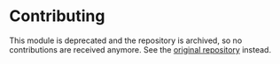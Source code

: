 # Contributing

This module is deprecated and the repository is archived,
so no contributions are received anymore.
See the [original repository](https://github.com/mozilla/nunjucks) instead.
